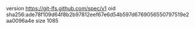 version https://git-lfs.github.com/spec/v1
oid sha256:ade78f109d64f8b2b97812eef67e6d54b597d6769056550797519e2aa0096a4e
size 1085
